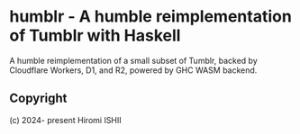 # humblr - A humble reimplementation of Tumblr with Haskell

A humble reimplementation of a small subset of Tumblr, backed by Cloudflare Workers, D1, and R2, powered by GHC WASM backend.

## Copyright

(c) 2024- present Hiromi ISHII
